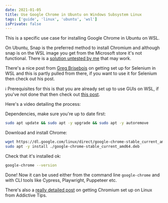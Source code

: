 ```yaml
---
date: 2021-01-05
title: Use Google Chrome in Ubuntu on Windows Subsystem Linux
tags: ['guide', 'linux', 'ubuntu', 'wsl']
isPrivate: false
---
```


<script>
  import { YouTube } from 'sveltekit-embed'
</script>

This is a specific use case for installing Google Chrome in Ubuntu on
WSL.

On Ubuntu, Snap is the preferred method to install Chromium and
although snap is on the WSL image you get from the Microsoft store
it's not functional. There is a [solution untested by me] that may
work.

<!-- cSpell:ignore Brisebois -->

There's a nice post from [Greg Brisebois] on getting set up for
Selenium in WSL and this is partly pulled from there, if you want to
use it for Selenium then check out his post.

ℹ Prerequisites for this is that you are already set up to use GUIs on
WSL, if you've not done that then check out [this post].

Here's a video detailing the process:

<!-- cSpell:ignore RNesoCuLMO8 -->

<YouTube youTubeId="RNesoCuLMO8" />

Dependencies, make sure you're up to date first:

```bash
sudo apt update && sudo apt -y upgrade && sudo apt -y autoremove
```

Download and install Chrome:

```bash
wget https://dl.google.com/linux/direct/google-chrome-stable_current_amd64.deb
sudo apt -y install ./google-chrome-stable_current_amd64.deb
```

Check that it's installed ok:

```bash
google-chrome --version
```

Done! Now it can be used either from the command line `google-chrome`
and with CLI tools like Cypress, Playwright, Puppeteer etc.

There's also a [really detailed post] on getting Chromium set up on
Linux from Addictive Tips.

<!-- Links -->

[this post]: https://scottspence.com/posts/gui-with-wsl/
[solution untested by me]:
  https://github.com/microsoft/WSL/issues/2374#issuecomment-699110721
[greg brisebois]:
  https://www.gregbrisebois.com/posts/chromedriver-in-wsl2/
[really detailed post]:
  https://www.addictivetips.com/ubuntu-linux-tips/install-chromium-on-linux/
